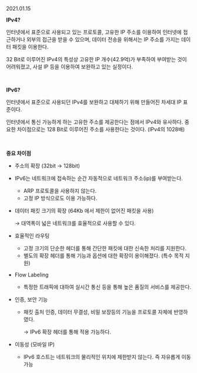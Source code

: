 2021.01.15

**IPv4?**

인터넷에서 표준으로 사용되고 있는 프로토콜, 고유한 IP 주소를 이용하여 인터넷에 접근하거나 외부의 접근을 받을 수 있으며, 데이터 전송을 위해서는 IP 주소를 가지는 데이터 패킷을 이용한다.

32 Bit로 이루어진 IPv4의 특성상 고유한 IP 개수(42.9억)가 부족하여 부여받는 것이 어려워졌고, 사설 IP 등을 이용하여 보완하고 있는 실정이다.

<br/>

**IPv6?**

인터넷에서 표준으로 사용되던 IPv4를 보완하고 대체하기 위해 만들어진 차세대 IP 표준이다.

인터넷에서 통신 가능하게 하는 고유한 주소를 제공한다는 점에서 IPv4와 유사하다. 중요한 차이점으로는 128 Bit로 이루어진 주소를 사용한다는 것이다. (IPv4의 1028배)

<br/>

**중요 차이점**

- 주소의 확장 (32bit → 128bit)
- IPv6는 네트워크에 접속하는 순간 자동적으로 네트워크 주소(ip)를 부여받는다.
    - ARP 프로토콜을 사용하지 않는다.
    - 고정 IP 방식으로도 이용 가능하다.
- 데이터 패킷 크기의 확장 (64Kb 에서 제한이 없어진 패킷을 사용)

    → 대역폭이 넓은 네트워크를 효율적으로 사용할 수 있다.

- 효율적인 라우팅
    - 고정 크기의 단순한 헤더를 통해 간단한 패킷에 대한 신속한 처리를 지원한다.
    - 별도의 확장 헤더를 통해 기능과 옵션에 대한 확장이 용이해졌다. (특수 목적 지원)
- Flow Labeling
    - 특정한 트래픽에 대하여 실시간 통신 등을 통해 높은 품질의 서비스를 제공한다.
- 인증, 보안 기능
    - 패킷 출처 인증, 데이터 무결성, 비밀 보장등의 기능을 프로토콜 자체에 반영하였다.

        → IPv6 확장 헤더를 통해 적용 가능하다.

- 이동성 (모바일 IP)
    - IPv6 호스트는 네트워크의 물리적인 위치에 제한받지 않는다. 즉 자유롭게 이동 가능